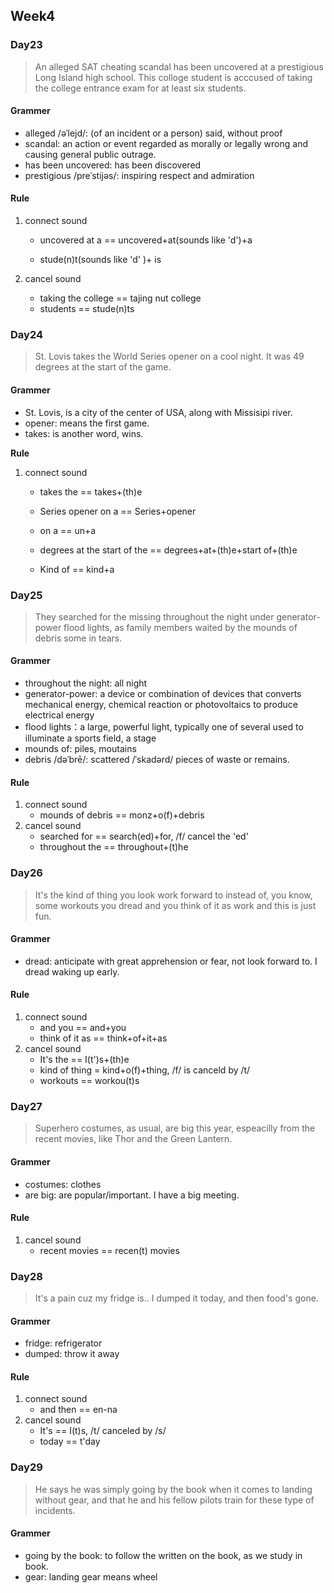 ## Week4

### Day23

> An alleged SAT cheating scandal has been uncovered at a prestigious Long Island high school. This colloge student is acccused of taking the college entrance exam for at least six students.

#### Grammer

- alleged /əˈlejd/: (of an incident or a person) said, without proof
- scandal: an action or event regarded as morally or legally wrong and causing general public outrage.
- has been uncovered: has been discovered
- prestigious /preˈstijəs/: inspiring respect and admiration

#### Rule

1. connect sound 

   - uncovered at a == uncovered+at(sounds like 'd')+a

   - stude(n)t(sounds like 'd' )+ is 

      

2. cancel sound

   - taking the college == tajing nut college
   - students == stude(n)ts

### Day24

> St. Lovis takes the World Series opener on a cool night. It was 49 degrees at the start of the game.

#### Grammer

- St. Lovis, is a city of the center of USA, along with Missisipi river.
- opener: means the first game.
- takes: is another word, wins.

**Rule**

1. connect sound 

   - takes the == takes+(th)e
   - Series opener on a == Series+opener
   - on a == un+a 

   - degrees at the start of the == degrees+at+(th)e+start of+(th)e
   - Kind of == kind+a

### Day25

> They searched for the missing throughout the night under generator-power flood lights, as family members waited by the mounds of debris some in tears.

#### Grammer

- throughout the night: all night 
- generator-power: a device or combination of devices that converts mechanical energy, chemical reaction or photovoltaics to produce electrical energy
- flood lights：a large, powerful light, typically one of several used to illuminate a sports field, a stage
- mounds of: piles, moutains
- debris /dəˈbrē/: scattered /ˈskadərd/ pieces of waste or remains.

#### **Rule**

1. connect sound 
   - mounds of debris == monz+o(f)+debris
2. cancel sound
   - searched for == search(ed)+for, /f/ cancel the 'ed'
   - throughout the == throughout+(t)he 



### Day26

>  It's the kind of thing you look work forward to instead of, you know, some workouts you dread and you think of it as work and this is just fun. 

#### Grammer

- dread: anticipate with great apprehension or fear, not look forward to. I dread waking up early.

#### **Rule**

1. connect sound 
   - and you == and+you
   - think of it as == think+of+it+as
2. cancel sound
   - It's the == I(t')s+(th)e
   - kind of thing = kind+o(f)+thing, /f/ is canceld by /t/
   - workouts == workou(t)s



### Day27

> Superhero costumes, as usual, are big this year, espeacilly from the recent movies, like Thor and the Green Lantern.

#### Grammer

- costumes: clothes
- are big: are popular/important. I have a big meeting.

#### **Rule**

1. cancel sound
   - recent movies == recen(t) movies



### Day28

> It's a pain cuz my fridge is.. I dumped it  today, and then food's gone.

#### Grammer

- fridge: refrigerator
- dumped: throw it away

#### **Rule**

1. connect sound 
   - and then == en-na
2. cancel sound
   - It's == I(t)s, /t/ canceled by /s/
   - today == t'day 



### Day29

> He says he was simply going by the book when it comes to landing without gear, and that he and his fellow pilots train for these type of incidents. 

#### Grammer

- going by the book: to follow the written on the book, as we study in book.
- gear: landing gear means wheel


